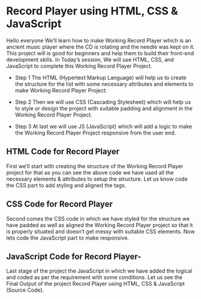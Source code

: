 # Record Player using HTML, CSS & JavaScript
Hello everyone We’ll learn how to make Working Record Player which is an ancient music player where the CD is rotating and the needle was kept on it. This project will is good for beginners and help them to build their front-end development skills. In Today’s session, We will use HTML, CSS, and JavaScript to complete this Working Record Player Project.

* Step 1
The HTML (Hypertext Markup Language) will help us to create the structure for the list with some necessary attributes and elements to make Working Record Player Project.

* Step 2
Then we will use CSS (Cascading Stylesheet) which will help us to style or design the project with suitable padding and alignment in the Working Record Player Project.

* Step 3
At last we will use JS (JavaScript) which will add a logic to make the Working Record Player Project responsive from the user end.

## HTML Code for Record Player
First we’ll start with creating the structure of the Working Record Player project for that as you can see the above code we have used all the necessary elements & attributes to setup the structure. Let us know code the CSS part to add styling and aligned the tags.

## CSS Code for Record Player
Second comes the CSS code in which we have styled for the structure we have padded as well as aligned the Working Record Player project so that it is properly situated and doesn’t get messy with suitable CSS elements. Now lets code the JavaScript part to make responsive.

## JavaScript Code for Record Player-
Last stage of the project the JavaScript in which we have added the logical and coded as per the requirement with some conditions. Let us see the Final Output of the project Record Player using HTML, CSS & JavaScript (Source Code).


